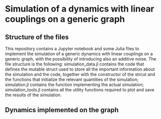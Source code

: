 # Simulation of a dynamics with linear couplings on a generic graph

## Structure of the files

This repository contains a Jupyter notebook and some Julia files to implement the simulation of a generic dynamics with linear couplings on a generic graph, with the possibility of introducing also an additive noise. 
The file structure is the following: simulation_data.jl contains the code that defines the mutable struct used to store all the important information about the simulation and the code, together with the constructor of the strcut and the functions that initialize the relevant quantities of the simulation; simulation.jl contains the function implementing the actual simulation; simulation_tools.jl contains all the utility functions required to plot and save the results of the simulation.


## Dynamics implemented on the graph
